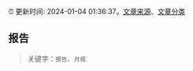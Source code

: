 :alarm_clock: 更新时间: 2024-01-04 01:36:37。[文章来源](/README.md)、[文章分类](/TAGS.md)

## 报告


> 关键字：`报告`、`月报`




